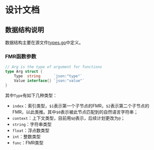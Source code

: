 # 设计文档

## 数据结构说明

数据结构主要在源文件[types.go](https://github.com/liuzl/fmr/blob/master/types.go)中定义。

### FMR函数参数

```go
// Arg is the type of argument for functions
type Arg struct {
	Type  string      `json:"type"`
	Value interface{} `json:"value"`
}
```

其中`Type`有如下几种类型：
* `index`：索引类型，`$1`表示第一个子节点的FMR，`$2`表示第二个子节点的FMR，以此类推。其中`$0`表示被此节点匹配到的自然语言字符串；
* `context`：上下文类型，目前用`$@`表示，后续计划更改为`@`；
* `string`：字符串类型
* `float`：浮点数类型
* `int`：整数类型
* `func`：FMR类型
